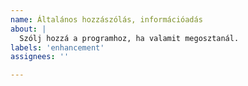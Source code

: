 ```yaml
---
name: Általános hozzászólás, információadás
about: |
  Szólj hozzá a programhoz, ha valamit megosztanál.
labels: 'enhancement'
assignees: ''

---
```


<!-- 
  Írd ide amit meg szeretnél osztani. Kérlek ne feledd kitölteni a bejegyzés címét.
-->
